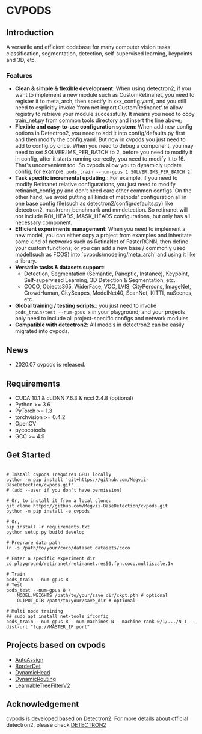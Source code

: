 # CVPODS                                                                                                                                                                                                                 

## Introduction

A versatile and efficient codebase for many computer vision tasks: classification, segmentation, detection, self-supervised learning, keypoints and 3D, etc.

### Features

* **Clean & simple & flexible development**: When using detectron2, if you want to implement a new module such as CustomRetinanet, you need to register it to meta_arch, then specify in xxx_config.yaml, and you still need to esplicitly invoke 'from net import CustomRetinanet' to allow registry to retrieve your module successfully. It means you need to copy train_net.py from common tools directory and insert the line above;
* **Flexible and easy-to-use configuration system**: When add new config options in Detectron2, you need to add it into config/defaults.py first and then modify the config.yaml. But now in cvpods you just need to add to config.py once. When you need to debug a component, you may need to set SOLVER.IMS_PER_BATCH to 2, before you need to modify it in config, after it starts running correctly, you need to modify it to 16. That's unconvenient too. So ​cvpods allow you to dynamicly update config, for example: `pods_train --num-gpus 1 SOLVER.IMS_PER_BATCH 2`.
* **Task specific incremental updating.**: For example, if you need to modify Retinanet relative configurations, you just need to modify retinanet_config.py and don't need care other common configs. On the other hand, we avoid putting all kinds of methods' configuration all in one base config file(such as detectron2/config/defaults.py) like detectron2, maskrcnn_benchmark and mmdetection. So retinanet will not include ROI_HEADS, MASK_HEADS configurations, but only has all necessary component.
* **Efficient experiments management**: When you need to implement a new model, you can either copy a project from examples and inheritate some kind of networks such as RetinaNet of FasterRCNN, then define your custom functions; or you can add a new base / commonly used model(such as FCOS) into `cvpods/modeling/meta_arch' and using it like a library.
* **Versatile tasks & datasets support**:
  * Detection, Segmentation (Semantic, Panoptic, Instance), Keypoint, Self-supervised Learning, 3D Detection & Segmentation, etc.
  * COCO, Objects365, WiderFace, VOC, LVIS, CityPersons, ImageNet, CrowdHuman, CityScapes, ModelNet40, ScanNet, KITTI, nuScenes, etc.
* **Global training / testing scripts.**: you just need to invoke `pods_train/test --num-gpus x` in your playground; and your projects only need to include all project-specific configs and network modules.
* **Compatible with detectron2**: All models in detectron2 can be easily migrated into cvpods.

## News

* 2020.07 cvpods is released.

## Requirements

* CUDA 10.1 & cuDNN 7.6.3 & nccl 2.4.8 (optional)
* Python >= 3.6
* PyTorch >= 1.3
* torchvision >= 0.4.2
* OpenCV
* pycocotools
* GCC >= 4.9

## Get Started

```shell

# Install cvpods (requires GPU) locally
python -m pip install 'git+https://github.com/Megvii-BaseDetection/cvpods.git'
# (add --user if you don't have permission)

# Or, to install it from a local clone:
git clone https://github.com/Megvii-BaseDetection/cvpods.git
python -m pip install -e cvpods 

# Or,
pip install -r requirements.txt
python setup.py build develop

# Preprare data path
ln -s /path/to/your/coco/dataset datasets/coco

# Enter a specific experiment dir 
cd playground/retinanet/retinanet.res50.fpn.coco.multiscale.1x

# Train
pods_train --num-gpus 8
# Test
pods_test --num-gpus 8 \
    MODEL.WEIGHTS /path/to/your/save_dir/ckpt.pth # optional
    OUTPUT_DIR /path/to/your/save_dir # optional

# Multi node training
## sudo apt install net-tools ifconfig
pods_train --num-gpus 8 --num-machines N --machine-rank 0/1/.../N-1 --dist-url "tcp://MASTER_IP:port"
```

## Projects based on cvpods

* [AutoAssign](https://github.com/Megvii-BaseDetection/AutoAssign)
* [BorderDet](https://github.com/Megvii-BaseDetection/BorderDet)
* [DynamicHead](https://github.com/StevenGrove/DynamicHead)
* [DynamicRouting](https://github.com/Megvii-BaseDetection/DynamicRouting)
* [LearnableTreeFilterV2](https://github.com/StevenGrove/LearnableTreeFilterV2)


## Acknowledgement

cvpods is developed based on Detectron2. For more details about official detectron2, please check [DETECTRON2](https://github.com/facebookresearch/detectron2/blob/master/README.md)


